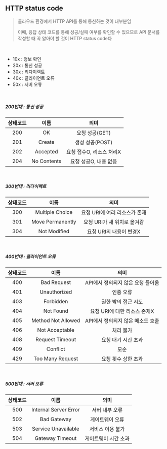 ## HTTP status code

> 클라우드 환경에서 HTTP API를 통해 통신하는 것이 대부분임
>
> 이때, 응답 상태 코드를 통해 성공/실패 여부를 확인할 수 있으므로 API 문서를 작성할 때 꼭 알아야 할 것이 HTTP status code다

<br>

- 10x : 정보 확인
- 20x : 통신 성공
- 30x : 리다이렉트
- 40x : 클라이언트 오류
- 50x : 서버 오류

<br>

##### 200번대 : 통신 성공

| 상태코드 |    이름     |           의미           |
| :------: | :---------: | :----------------------: |
|   200    |     OK      |      요청 성공(GET)      |
|   201    |   Create    |     생성 성공(POST)      |
|   202    |  Accepted   | 요청 접수O, 리소스 처리X |
|   204    | No Contents |  요청 성공O, 내용 없음   |

<br>

##### 300번대 : 리다이렉트
| 상태코드 |       이름       |             의미              |
| :------: | :--------------: | :---------------------------: |
|   300    | Multiple Choice  | 요청 URI에 여러 리소스가 존재 |
|   301    | Move Permanently |  요청 URI가 새 위치로 옮겨감  |
|   304    |   Not Modified   |    요청 URI의 내용이 변경X    |

<br>

##### 400번대 : 클라이언트 오류

| 상태코드 |        이름        |               의미                |
| :------: | :----------------: | :-------------------------------: |
|   400    |    Bad Request     | API에서 정의되지 않은 요청 들어옴 |
|   401    |    Unauthorized    |             인증 오류             |
|   403    |     Forbidden      |        권한 밖의 접근 시도        |
|   404    |     Not Found      |   요청 URI에 대한 리소스 존재X    |
|   405    | Method Not Allowed | API에서 정의되지 않은 메소드 호출 |
|   406    |   Not Acceptable   |             처리 불가             |
|   408    |  Request Timeout   |        요청 대기 시간 초과        |
|   409    |      Conflict      |               모순                |
|   429    |  Too Many Request  |        요청 횟수 상한 초과        |

<br>

##### 500번대 : 서버 오류

| 상태코드 |         이름          |         의미         |
| :------: | :-------------------: | :------------------: |
|   500    | Internal Server Error |    서버 내부 오류    |
|   502    |      Bad Gateway      |   게이트웨이 오류    |
|   503    |  Service Unavailable  |   서비스 이용 불가   |
|   504    |    Gateway Timeout    | 게이트웨이 시간 초과 |
